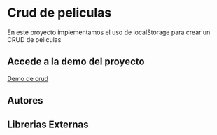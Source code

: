 # Crud de peliculas

En este proyecto implementamos el uso de localStorage para crear un CRUD de peliculas

## Accede a la demo del proyecto
[Demo de crud](https://github.com/Vicopalacio/CRUDpeliculas)

## Autores

## Librerias Externas